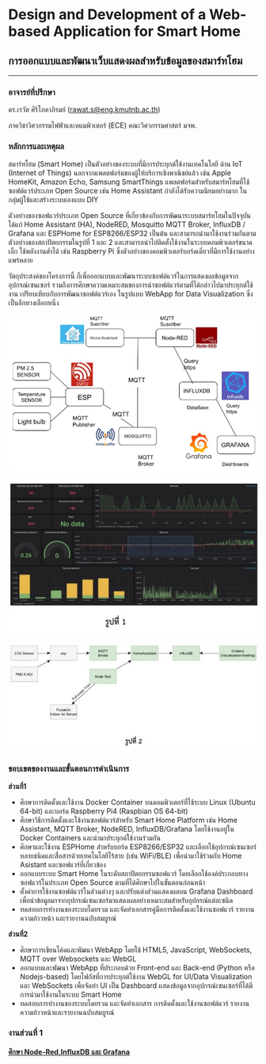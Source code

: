 # Design and Development of a Web-based Application for Smart Home
## การออกแบบและพัฒนาเว็บแสดงผลสำหรับข้อมูลของสมาร์ทโฮม
---
### __อาจารย์ที่ปรึกษา__
ดร.เรวัต ศิริโภคาภิรมย์ (rawat.s@eng.kmutnb.ac.th)   

ภาควิชาวิศวกรรมไฟฟ้าและคแมพิวเตอร์ (ECE) คณะวิศวกรรมศาสตร์ มจพ.

### __หลักการและเหตุผล__
สมาร์ทโฮม (Smart Home) เป็นตัวอย่างของระบบที่มีการประยุกต์ใช้งานเทคโนโลยี ด้าน IoT (Internet of Things) นอกจากแพลตฟอร์มของผู้ให้บริการเชิงพาณิชย์แล้ว เช่น Apple HomeKit, Amazon Echo, Samsung SmartThings แพลตฟอร์มสำหรับสมาร์ทโฮมที่ใช้ซอฟต์แวร์ประเภท Open Source เช่น Home Assistant กำลังได้รับความนิยมอย่างมาก ในกลุ่มผู้ใช้และสร้างระบบเองแบบ DIY


ตัวอย่างของซอฟแวร์ประเภท Open Source ที่เกี่ยวข้องกับการพัฒนาระบบสมาร์ทโฮมในปัจจุบัน ได้แก่ Home Assistant (HA), NodeRED, Mosquitto MQTT Broker, InfluxDB / Grafana และ ESPHome for ESP8266/ESP32 เป็นต้น และสามารถนำมาใช้งานร่วมกันตามตัวอย่างของสถาปัตยกรรมในรูปที่ 1 และ 2 และสามารถนำไปติดตั้งใช้งานในระบบคอมพิวเตอร์ขนาดเล็ก ใช้พลังงานต่ำได้ เช่น Raspberry Pi ซึ่งตัวอย่างของคอมพิวเตอร์บอร์ดเดี่ยวที่มีการใช้งานอย่างแพร่หลาย


วัตถุประสงค์ของโครงการนี้ ก็เพื่อออกแบบและพัฒนาระบบซอฟต์แวร์ในการแสดงผลข้อมูลจากอุปกรณ์เซนเซอร์ รวมถึงการศึกษาความเหมาะสมของการนำซอฟต์แวร์ตามที่ได้กล่าวไปมาประยุกต์ใช้งาน เปรียบเทียบกับการพัฒนาซอฟต์แวร์เอง ในรูปแบบ WebApp for Data Visualization ซึ่งเป็นอีกทางเลือกหนึ่ง

<p align="center">
  <img src="picture/diagram.jpg" alt="diagram" width="650" heigh="650"/>
</p>

<p align="center">
  <img src="picture/รูปที่1.jpg" alt="รูปที่1" width="650" heigh="650"/>
</p>

<p align="center">
  <img src="picture/รูปที่2.jpg" alt="รูปที่2" width="650" heigh="650"/>
</p>

### __ขอบเขตของงานและขั้นตอนการดำเนินการ__

__ส่วนที่1__
* ศึกษาการติดตั้งและใช้งาน Docker Container บนคอมพิวเตอร์ที่ใช้ระบบ Linux (Ubuntu 64-bit) และบอร์ด Raspberry Pi4 (Raspbian OS 64-bit)
* ศึกษาวิธีการติดตั้งและใช้งานซอฟต์แวร์สำหรับ Smart Home Platform เช่น Home Assistant, MQTT Broker, NodeRED, InfluxDB/Grafana โดยใช้งานอยู่ใน Docker Containers และนำมาประยุกต์ใช้งานร่วมกัน
* ศึกษาและใช้งาน ESPHome สำหรับบอร์ด ESP8266/ESP32 และเลือกใช้อุปกรณ์เซนเซอร์หลายชนิดและสื่อสารด้วยเทคโนโลยีไร้สาย (เช่น WiFi/BLE) เพื่อนำมาใช้ร่วมกับ Home Asistant และซอฟแวร์ที่เกี่ยวข้อง
* ออกแบบระบบ Smart Home ในระดับสถาปัตยกรรมซอฟแวร์ โดยเลือกใช้องค์ประกอบทางซอฟแวร์ในประเภท Open Source ตามที่ได้ศึกษาไปในขั้นตอนก่อนหน้า
* ตั้งค่าการใช้งานซอฟต์แวร์ในส่วนต่างๆ และปรับแต่งส่วนแสดงผลบน Grafana Dashboard เพื่อนำข้อมูลมาจากอุปกรณ์เซนเซอร์มาแสดงผลอย่างเหมาะสมสำหรับอุปกรณ์แต่ละชนิด
* ทดสอบการทำงานของระบบโดยรวม และจัดทำเอกสารคู่มือการติดตั้งและใช้งานซอฟแวร์ รายงานความก้าวหน้า และรายงานฉบับสมบูรณ์


__ส่วนที่2__
* ศึกษาการเขียนโค้ดและพัฒนา WebApp โดยใช้ HTML5, JavaScript, WebSockets, MQTT over Websockets และ  WebGL
* ออกแบบและพัฒนา WebApp  ที่ประกอบด้วย Front-end และ Back-end (Python หรือ Nodejs-based) โดยโฟกัสที่การประยุกต์ใช้งาน WebGL for UI/Data Visualization และ WebSockets เพื่อจัดทำ UI เป็น Dashboard  แสดงข้อมูลจากอุปกรณ์เซนเซอร์ที่ได้มีการนำมาใช้งานในระบบ Smart Home
* ทดสอบการทำงานของระบบโดยรวม และจัดทำเอกสาร การติดตั้งและใช้งานซอฟต์แวร์ รายงานความก้าวหน้าและรายงานฉบับสมบูรณ์ 


<!-- __ข้อสังเกต__
* __งานส่วนที่1__ จะเกี่ยวข้องกับการศึกษาและใช้งานซอฟแวร์หลายชนิด ไม่เน้นเขียนโค้ด แต่จะเน้นที่การติดตั้งและตั้งค่าใช้งานซอฟแวร์ให้ถูกต้องและเหมาะสม เป็นงานในลักษณะ System Admin & Configuration และก็จะมีส่วนที่เกี่ยวข้องกับระบบสมองกลฝังตัวด้วย โดยสามารถใช้งาน ESPHome  ซึ่งทำให้ใช้งานได้ง่ายกว่าการเขียนโค้ดสำหรับบอร์ด ESP8266/ESP32 เองทั้งหมด
* __งานส่วนที่2__ จะเกี่ยวข้องกับการพัฒนาระบบ WebApp ซึ่งมีทั้ง Front-End และ Back-End (Fullstack) เพื่อจัดทำ Customized Dashboard แสดงข้อมูลจากอุปกรณ์เซนเซอร์ (เป็นตัวเลือกเชิงเปรียบเทียบกับการใช้ซอฟต์แวร์ เช่น Grafana แต่อาจจะดูซับซ้อนน้อยกว่า) ดังนั้นลักษณะของงานจึงจะเกี่ยวข้องเกี่ยวข้องกับการเขียนโค้ดมากกว่าส่วนที่ 1 และเป็นงานในลักษณะ Web App Development -->


### งานส่วนที่ 1

#### [ศึกษา Node-Red,InfluxDB และ Grafana](https://tunlaya-sanphokha.github.io/Project-Logbook.github.io/link.html)
